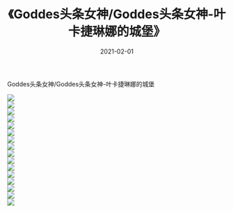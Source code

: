 ﻿---
layout: post
title:  《Goddes头条女神/Goddes头条女神-叶卡捷琳娜的城堡》
date:   2021-02-01
img: http://pic.660000.xyz/1:/网络美图/2021/Goddes头条女神/Goddes头条女神-叶卡捷琳娜的城堡/000.jpg
categories: [美女, 清纯, 唯美]
---

Goddes头条女神/Goddes头条女神-叶卡捷琳娜的城堡

 ![](http://pic.660000.xyz/1:/网络美图/2021/Goddes头条女神/Goddes头条女神-叶卡捷琳娜的城堡/001.jpg) <br>![](http://pic.660000.xyz/1:/网络美图/2021/Goddes头条女神/Goddes头条女神-叶卡捷琳娜的城堡/002.jpg) <br>![](http://pic.660000.xyz/1:/网络美图/2021/Goddes头条女神/Goddes头条女神-叶卡捷琳娜的城堡/003.jpg) <br>![](http://pic.660000.xyz/1:/网络美图/2021/Goddes头条女神/Goddes头条女神-叶卡捷琳娜的城堡/004.jpg) <br>![](http://pic.660000.xyz/1:/网络美图/2021/Goddes头条女神/Goddes头条女神-叶卡捷琳娜的城堡/005.jpg) <br>![](http://pic.660000.xyz/1:/网络美图/2021/Goddes头条女神/Goddes头条女神-叶卡捷琳娜的城堡/006.jpg) <br>![](http://pic.660000.xyz/1:/网络美图/2021/Goddes头条女神/Goddes头条女神-叶卡捷琳娜的城堡/007.jpg) <br>![](http://pic.660000.xyz/1:/网络美图/2021/Goddes头条女神/Goddes头条女神-叶卡捷琳娜的城堡/008.jpg) <br>![](http://pic.660000.xyz/1:/网络美图/2021/Goddes头条女神/Goddes头条女神-叶卡捷琳娜的城堡/009.jpg) <br>![](http://pic.660000.xyz/1:/网络美图/2021/Goddes头条女神/Goddes头条女神-叶卡捷琳娜的城堡/010.jpg) <br>![](http://pic.660000.xyz/1:/网络美图/2021/Goddes头条女神/Goddes头条女神-叶卡捷琳娜的城堡/011.jpg) <br>![](http://pic.660000.xyz/1:/网络美图/2021/Goddes头条女神/Goddes头条女神-叶卡捷琳娜的城堡/012.jpg) <br>![](http://pic.660000.xyz/1:/网络美图/2021/Goddes头条女神/Goddes头条女神-叶卡捷琳娜的城堡/013.jpg) <br>![](http://pic.660000.xyz/1:/网络美图/2021/Goddes头条女神/Goddes头条女神-叶卡捷琳娜的城堡/014.jpg) <br>![](http://pic.660000.xyz/1:/网络美图/2021/Goddes头条女神/Goddes头条女神-叶卡捷琳娜的城堡/015.jpg) <br>![](http://pic.660000.xyz/1:/网络美图/2021/Goddes头条女神/Goddes头条女神-叶卡捷琳娜的城堡/016.jpg) <br>